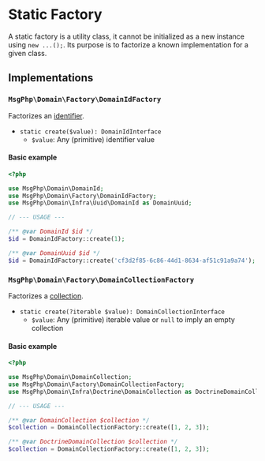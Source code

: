 # Static Factory

A static factory is a utility class, it cannot be initialized as a new instance using `new ...();`. Its purpose is to
factorize a known implementation for a given class.

## Implementations

### `MsgPhp\Domain\Factory\DomainIdFactory`

Factorizes an [identifier](../identifiers.md).

- `static create($value): DomainIdInterface`
    - `$value`: Any (primitive) identifier value

#### Basic example

```php
<?php

use MsgPhp\Domain\DomainId;
use MsgPhp\Domain\Factory\DomainIdFactory;
use MsgPhp\Domain\Infra\Uuid\DomainId as DomainUuid;

// --- USAGE ---

/** @var DomainId $id */
$id = DomainIdFactory::create(1);

/** @var DomainUuid $id */
$id = DomainIdFactory::create('cf3d2f85-6c86-44d1-8634-af51c91a9a74');
```

### `MsgPhp\Domain\Factory\DomainCollectionFactory`

Factorizes a [collection](../collections.md).

- `static create(?iterable $value): DomainCollectionInterface`
    - `$value`: Any (primitive) iterable value or `null` to imply an empty collection

#### Basic example

```php
<?php

use MsgPhp\Domain\DomainCollection;
use MsgPhp\Domain\Factory\DomainCollectionFactory;
use MsgPhp\Domain\Infra\Doctrine\DomainCollection as DoctrineDomainCollection;

// --- USAGE ---

/** @var DomainCollection $collection */
$collection = DomainCollectionFactory::create([1, 2, 3]);

/** @var DoctrineDomainCollection $collection */
$collection = DomainCollectionFactory::create([1, 2, 3]);
```
